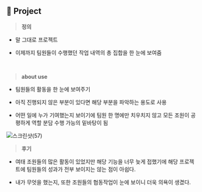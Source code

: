 ## 📄 Project

> **정의**

- 말 그대로 프로젝트 

- 이제까지 팀원들이 수행했던 작업 내역의 총 집합을 한 눈에 보여줌 
<br>

> **about use**

- 팀원들의 활동을 한 눈에 보여주기 

- 아직 진행되지 않은 부분이 있다면 해당 부분을 파악하는 용도로 사용

- 어떤 일에 누가 기여했는지 보이기에 팀원 한 명에만 치우치지 않고 모든 조원이 공평하게 역할 분담 수행 가능의 밑바탕이 됨

![스크린샷(57)](https://user-images.githubusercontent.com/114068529/203096512-ac4a3815-ebc2-426f-a2cd-38ae1dec9d3d.png)
<br>

> **후기**

- 여태 조원들의 많은 활동이 있었지만 해당 기능을 너무 늦게 접했기에 해당 프로젝트에 팀원들의 성과가 전부 보이지는 않는 점이 아쉽다.

- 내가 무엇을 했는지, 또한 조원들의 협동작업이 눈에 보이니 더욱 의욕이 생겼다.
